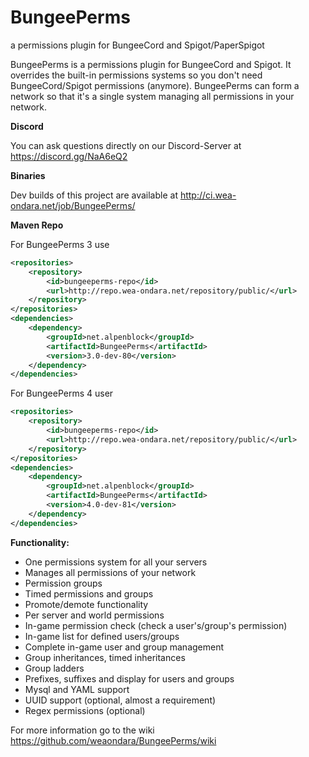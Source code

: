 # BungeePerms
a permissions plugin for BungeeCord and Spigot/PaperSpigot

BungeePerms is a permissions plugin for BungeeCord and Spigot. It overrides the built-in permissions systems
so you don't need BungeeCord/Spigot permissions (anymore). BungeePerms can form a network so that it's a single
system managing all permissions in your network.

**Discord**

You can ask questions directly on our Discord-Server at https://discord.gg/NaA6eQ2

**Binaries**

Dev builds of this project are available at http://ci.wea-ondara.net/job/BungeePerms/  

**Maven Repo**

For BungeePerms 3 use
```xml
<repositories>
    <repository>
        <id>bungeeperms-repo</id>
        <url>http://repo.wea-ondara.net/repository/public/</url>
    </repository>
</repositories>
<dependencies>
    <dependency>
        <groupId>net.alpenblock</groupId>
        <artifactId>BungeePerms</artifactId>
        <version>3.0-dev-80</version>
    </dependency>
</dependencies>
```

For BungeePerms 4 user
```xml
<repositories>
    <repository>
        <id>bungeeperms-repo</id>
        <url>http://repo.wea-ondara.net/repository/public/</url>
    </repository>
</repositories>
<dependencies>
    <dependency>
        <groupId>net.alpenblock</groupId>
        <artifactId>BungeePerms</artifactId>
        <version>4.0-dev-81</version>
    </dependency>
</dependencies>
```


**Functionality:**

- One permissions system for all your servers
- Manages all permissions of your network
- Permission groups
- Timed permissions and groups
- Promote/demote functionality
- Per server and world permissions
- In-game permission check (check a user's/group's permission)
- In-game list for defined users/groups
- Complete in-game user and group management
- Group inheritances, timed inheritances
- Group ladders
- Prefixes, suffixes and display for users and groups
- Mysql and YAML support
- UUID support (optional, almost a requirement)
- Regex permissions (optional)


For more information go to the wiki https://github.com/weaondara/BungeePerms/wiki

